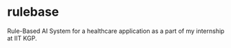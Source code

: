 # rulebase

Rule-Based AI System for a healthcare application as a part of my internship at IIT KGP.

